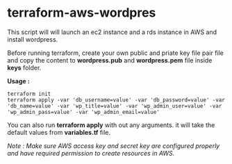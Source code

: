 # terraform-aws-wordpres

This script will will launch an ec2 instance and a rds instance in AWS and install wordpress.

Before running terraform, create your own public and priate key file pair file and copy the content to **wordpress.pub** and **wordpress.pem** file inside **keys** folder.

**Usage :**
```
terraform init
terraform apply -var 'db_username=value' -var 'db_password=value' -var 'db_name=value' -var 'wp_title=value' -var 'wp_admin_user=value' -var 'wp_admin_pass=value' -var 'wp_admin_email=value'
```
You can also run **terraform apply** with out any arguments. it will take the default values from **variables.tf** file.

_Note : Make sure AWS access key and secret key are configured properly and have required permission to create resources in AWS._
